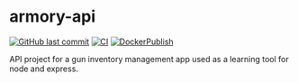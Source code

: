 # armory-api

[![GitHub last commit](https://img.shields.io/github/last-commit/scartech/armory-api)](https://github.com/scartech/armory-api/commits/main)
[![CI](https://github.com/scartech/armory-api/actions/workflows/ci.yml/badge.svg)](https://github.com/scartech/armory-api/actions)
[![DockerPublish](https://github.com/scartech/armory-api/actions/workflows/docker.yml/badge.svg)](https://hub.docker.com/repository/docker/scartech70/armory-api)

API project for a gun inventory management app used as a learning tool for node and express.
